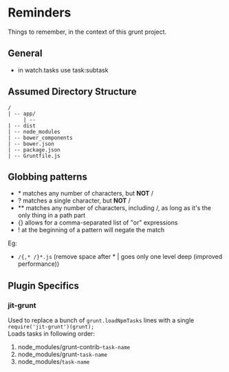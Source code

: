 # Reminders

Things to remember, in the context of this grunt project.

## General

* in watch.tasks use task:subtask

## Assumed Directory Structure

```
/
| -- app/
     | -- 
| -- dist
| -- node_modules
| -- bower_components
| -- bower.json
| -- package.json
| -- Gruntfile.js
```

## Globbing patterns

* \* matches any number of characters, but __NOT__ /
* ? matches a single character, but __NOT__ /
* \*\* matches any number of characters, including /, as long as it's the only thing in a path part
* {} allows for a comma-separated list of "or" expressions
* ! at the beginning of a pattern will negate the match

Eg:

* `/{,* /}*.js` (remove space after * | goes only one level deep (improved performance))

## Plugin Specifics

### jit-grunt

Used to replace a bunch of `grunt.loadNpmTasks` lines with a single `require('jit-grunt')(grunt);`  
Loads tasks in following order:
  1. node_modules/grunt-contrib-`task-name`
  2. node_modules/grunt-`task-name`
  3. node_modules/`task-name`


